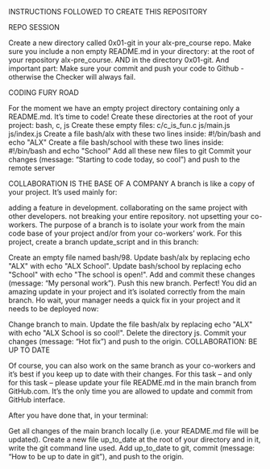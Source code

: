
INSTRUCTIONS FOLLOWED TO CREATE THIS REPOSITORY

REPO SESSION

Create a new directory called 0x01-git in your alx-pre_course repo. Make sure you include a non empty README.md in your directory: at the root of your repository alx-pre_course. AND in the directory 0x01-git. And important part: Make sure your commit and push your code to Github - otherwise the Checker will always fail.

CODING FURY ROAD

For the moment we have an empty project directory containing only a README.md. It’s time to code! Create these directories at the root of your project: bash, c, js Create these empty files: c/c_is_fun.c js/main.js js/index.js Create a file bash/alx with these two lines inside: #!/bin/bash and echo "ALX" Create a file bash/school with these two lines inside: #!/bin/bash and echo "School" Add all these new files to git Commit your changes (message: “Starting to code today, so cool”) and push to the remote server

COLLABORATION IS THE BASE OF A COMPANY A branch is like a copy of your project. It’s used mainly for:

adding a feature in development.
collaborating on the same project with other developers.
not breaking your entire repository.
not upsetting your co-workers.
The purpose of a branch is to isolate your work from the main code base of your project and/or from your co-workers’ work. For this project, create a branch update_script and in this branch:

Create an empty file named bash/98.
Update bash/alx by replacing echo "ALX" with echo "ALX School".
Update bash/school by replacing echo "School" with echo "The school is open!".
Add and commit these changes (message: “My personal work”).
Push this new branch.
Perfect! You did an amazing update in your project and it’s isolated correctly from the main branch. Ho wait, your manager needs a quick fix in your project and it needs to be deployed now:

Change branch to main.
Update the file bash/alx by replacing echo "ALX" with echo "ALX School is so cool!".
Delete the directory js.
Commit your changes (message: “Hot fix”) and push to the origin.
COLLABORATION: BE UP TO DATE

Of course, you can also work on the same branch as your co-workers and it’s best if you keep up to date with their changes. For this task – and only for this task – please update your file README.md in the main branch from GitHub.com. It’s the only time you are allowed to update and commit from GitHub interface.

After you have done that, in your terminal:

Get all changes of the main branch locally (i.e. your README.md file will be updated).
Create a new file up_to_date at the root of your directory and in it, write the git command line used.
Add up_to_date to git, commit (message: “How to be up to date in git”), and push to the origin.
